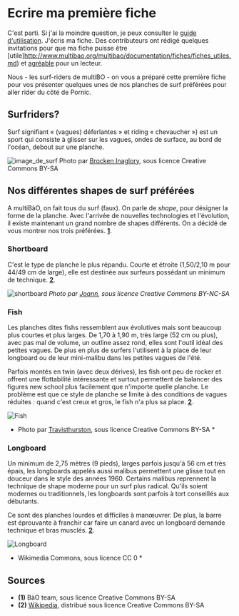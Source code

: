 # Ecrire ma première fiche 

C'est parti. 
Si j'ai la moindre question, je peux consulter le [guide d'utilisation](https://github.com/multibao/documentation).
J'écris ma fiche. Des contributeurs ont rédigé quelques invitations pour que ma fiche puisse être [utile]http://www.multibao.org/multibao/documentation/fiches/fiches_utiles.md) et [agréable](http://www.multibao.org/multibao/documentation/fiches/fiches_agreables.md) pour un lecteur. 

Nous - les surf-riders de multiBO - on vous a préparé cette première fiche pour vos présenter quelques unes de nos planches de surf préférées pour aller rider du côté de Pornic. 

## Surfriders?

Surf signifiant « (vagues) déferlantes » et riding « chevaucher ») est un sport qui consiste à glisser sur les vagues, ondes de surface, au bord de l'océan, debout sur une planche. 

![image_de_surf](https://upload.wikimedia.org/wikipedia/commons/thumb/d/d1/2010_mavericks_competition_edit1.jpg/280px-2010_mavericks_competition_edit1.jpg)
Photo par [Brocken Inaglory](https://fr.wikipedia.org/wiki/Surf#/media/File:2010_mavericks_competition_edit1.jpg), sous licence Creative Commons BY-SA

## Nos différentes shapes de surf préférées 

A multiBàO, on fait tous du surf (faux). On parle de *shape*, pour désigner la forme de la planche. Avec l'arrivée de nouvelles technologies et l'évolution, il existe maintenant un grand nombre de shapes différents. On a décidé de vous montrer nos trois préférées. **[1](#note)**.

### Shortboard

C'est le type de planche le plus répandu. Courte et étroite (1,50/2,10 m pour 44/49 cm de large), elle est destinée aux surfeurs possédant un minimum de technique. **[2](#note)**.

![shortboard](https://c1.staticflickr.com/1/215/498711810_b49ea3b7b3_z.jpg?zz=1)
*Photo par [Joann](https://www.flickr.com/photos/johan1/498711810), sous licence Creative Commons BY-NC-SA*

### Fish

Les planches dites fishs ressemblent aux évolutives mais sont beaucoup plus courtes et plus larges. De 1,70 à 1,90 m, très large (52 cm ou plus), avec pas mal de volume, un outline assez rond, elles sont l'outil idéal des petites vagues. De plus en plus de surfers l'utilisent à la place de leur longboard ou de leur mini-malibu dans les petites vagues de l'été.

Parfois montés en twin (avec deux dérives), les fish ont peu de rocker et offrent une flottabilité intéressante et surtout permettent de balancer des figures new school plus facilement que n'importe quelle planche. Le problème est que ce style de planche se limite à des conditions de vagues réduites : quand c'est creux et gros, le fish n'a plus sa place. **[2](#note)**.

![Fish](https://upload.wikimedia.org/wikipedia/commons/0/09/Riley-fish-Marlin2.jpg)
* Photo par [Travisthurston](https://en.wikipedia.org/wiki/Surfboard#/media/File:Riley-fish-Marlin2.jpg), sous licence Creative Commons BY-SA *

### Longboard

Un minimum de 2,75 mètres (9 pieds), larges parfois jusqu'à 56 cm et très épais, les longboards appelés aussi malibus permettent une glisse tout en douceur dans le style des années 1960. Certains malibus reprennent la technique de shape moderne pour un surf plus radical. Qu'ils soient modernes ou traditionnels, les longboards sont parfois à tort conseillés aux débutants.

Ce sont des planches lourdes et difficiles à manœuvrer. De plus, la barre est éprouvante à franchir car faire un canard avec un longboard demande technique et bras musclés. **[2](#note)**.

![Longboard](https://upload.wikimedia.org/wikipedia/commons/thumb/c/cf/Elevenfootersmall.jpg/383px-Elevenfootersmall.jpg)
* Wikimedia Commons, sous licence CC 0 *


## Sources

<a id="note">

* **(1)** BàO team, sous licence Creative Commons BY-SA
* **(2)** [Wikipedia](https://fr.wikipedia.org/wiki/Surf), distribué sous licence Creative Commons BY-SA
